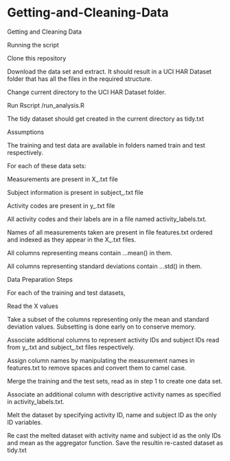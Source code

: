 Getting-and-Cleaning-Data
=========================

Getting and Cleaning Data

Running the script

Clone this repository

Download the data set and extract. It should result in a UCI HAR Dataset folder that has all the files in the required structure.

Change current directory to the UCI HAR Dataset folder.

Run Rscript <path to>/run_analysis.R

The tidy dataset should get created in the current directory as tidy.txt

Assumptions

The training and test data are available in folders named train and test respectively.

For each of these data sets:

Measurements are present in X_<dataset>.txt file

Subject information is present in subject_<dataset>.txt file

Activity codes are present in y_<dataset>.txt file

All activity codes and their labels are in a file named activity_labels.txt.

Names of all measurements taken are present in file features.txt ordered and indexed as they appear in the X_<dataset>.txt files.

All columns representing means contain ...mean() in them.

All columns representing standard deviations contain ...std() in them.

Data Preparation Steps

For each of the training and test datasets,

Read the X values

Take a subset of the columns representing only the mean and standard deviation values. Subsetting is done early on to conserve memory.

Associate additional columns to represent activity IDs and subject IDs read from y_<dataset>.txt and subject_<dataset>.txt files respectively.

Assign column names by manipulating the measurement names in features.txt to remove spaces and convert them to camel case.

Merge the training and the test sets, read as in step 1 to create one data set.

Associate an additional column with descriptive activity names as specified in activity_labels.txt.

Melt the dataset by specifying activity ID, name and subject ID as the only ID variables.

Re cast the melted dataset with activity name and subject id as the only IDs and mean as the aggregator function.
Save the resultin re-casted dataset as tidy.txt
